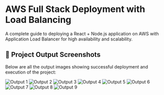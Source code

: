 # AWS Full Stack Deployment with Load Balancing

A complete guide to deploying a React + Node.js application on AWS with Application Load Balancer for high availability and scalability.


## 📸 Project Output Screenshots

Below are all the output images showing successful deployment and execution of the project:

![Output 1](OUTPUT/output_1.png)
![Output 2](OUTPUT/output_2.png)
![Output 3](OUTPUT/output_3.png)
![Output 4](OUTPUT/output_4.png)
![Output 5](OUTPUT/output_5.png)
![Output 6](OUTPUT/output_6.png)
![Output 7](OUTPUT/output_7.png)
![Output 8](OUTPUT/output_8.png)
![Output 9](OUTPUT/output_9.png)
